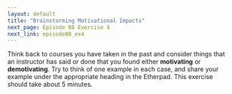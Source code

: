 ```yaml
---
layout: default
title: "Brainstorming Motivational Impacts"
next_page: Episode 08 Exercise 4
next_link: episode08_ex4
---
```


Think back to courses you have taken in the past and consider things that an instructor has said or done that you found either **motivating** or **demotivating**.
Try to think of one example in each case, and share your example under the appropriate heading in the Etherpad.
This exercise should take about 5 minutes.
